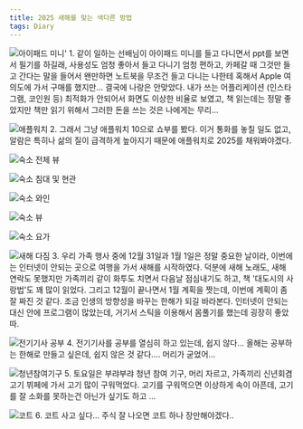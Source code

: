 ```yaml
---
title: 2025 새해를 맞는 색다른 방법
tags: Diary
---
```


![아이패드 미니'](https://github.com/user-attachments/assets/e2e41228-5ee6-46c0-a99d-62d6d0f1b152)
    1. 같이 일하는 선배님이 아이패드 미니를 들고 다니면서 ppt를 보면서 필기를 하길래, 사용성도 엄청 좋아서 들고 다니기 엄청 편하고, 카페갈 때 그것만 들고 간다는 말을 들어서 왠만하면 노트북을 무조건 들고 다니는 나한테 혹해서 Apple 여의도에 가서 구매를 했지만... 결국에 나랑은 안맞았다. 내가 쓰는 어플리케이션 (인스타그램, 코인원 등) 최적화가 안되어서 화면도 이상한 비율로 보였고, 책 읽는데는 정말 좋았지만 책만 읽기 위해서 그러한 돈을 쓰는 것은 나에게는 무리...

![애플워치](https://github.com/user-attachments/assets/f497662e-8c82-4004-ae38-b3ef50f1c374)
    2. 그래서 그냥 애플워치 10으로 쇼부를 봤다. 이거 통화를 놓칠 일도 없고, 알람은 특히나 삶의 질이 급격하게 높아지기 때문에 애플워치로 2025를 채워봐야겠다.

![숙소 전체 뷰](https://github.com/user-attachments/assets/99faef49-2e52-43f0-8d80-e0fcef2c95a1)

![숙소 침대 및 현관](https://github.com/user-attachments/assets/3680b5ed-772f-4312-b285-8730e647db83)

![숙소 와인](https://github.com/user-attachments/assets/2a508120-6102-4278-9fae-87694d9e5a5a)

![숙소 뷰](https://github.com/user-attachments/assets/56831f54-592a-4b3c-8ad8-c225fe7e57a7)

![숙소 요가](https://github.com/user-attachments/assets/f76ff65a-928d-44e2-a91e-24ce77f488e5)

![새해 다짐](https://github.com/user-attachments/assets/6d9364ab-5058-4e67-a065-72b4b2bd4f5b)
    3. 우리 가족 행사 중에 12월 31일과 1월 1일은 정말 중요한 날이라, 이번에는 인터넷이 안되는 곳으로 여행을 가서 새해를 시작하였다. 덕분에 새해 노래도, 새해 연락도 못했지만 가족끼리 같이 화투도 치면서 다음날 점심내기도 하고, 책 '대도시의 사랑법'도 꽤 많이 읽었다. 그리고 12월이 끝나면서 1월 계획을 짯는데, 이번에 계획이 좀 잘 짜진 것 같다. 조금 인생의 방향성을 바꾸는 한해가 되길 바라본다. 인터넷이 안되는 대신 안에 프로그램이 많았는데, 거기서 스틱을 이용해서 몸풀기를 했는데 굉장히 좋았따.

![전기기사 공부](https://github.com/user-attachments/assets/8604c736-6a13-4631-b4f3-36291e1b3272)
    4. 전기기사를 공부를 열심히 하고 있는데, 쉽지 않다... 올해는 공부하는 한해로 만들고 싶은데, 쉽지 않은 것 같다.... 머리가 굳었어...

![청년참여기구](https://github.com/user-attachments/assets/4370f9a5-a3aa-420b-bdbb-5c92c286b833)
    5. 토요일은 부랴부랴 청년 참여 기구, 머리 자르고, 가족끼리 신년회겸 고기 뷔페에 가서 고기 많이 구워먹었다. 고기를 구워먹으면 이상하게 속이 아픈데, 고기를 잘 소화를 못하는건 아닌가 싶기도 하고 ...

![코트](https://github.com/user-attachments/assets/94ec4ea4-75a3-4a89-b1bb-5e134c2c1a55)
    6. 코트 사고 싶다... 주식 잘 나오면 코트 하나 장만해야겠다..